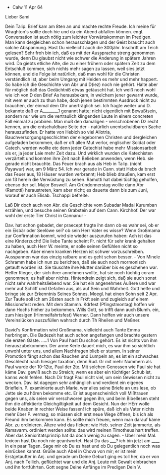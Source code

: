 + Calw 11 Apr 64

Lieber Sami

Dein Talip. Brief kam am 8ten an und machte rechte Freude. Ich meine für Wraghton's sollte doch hie und da ein Abend abfallen können. engl. Conversation ist auch nötig zum leichter Vorwärtskommen im Predigen. Man kann dergleichen schon herausschlagen und der Geist braucht auch solche Abspannung. Hast Du vielleicht auch die 300jähr. Inschrift am Teich gelesen? Sehr froh bin ich, daß es mit der Aussprache streng genommen wurde, denn Du glaubst nicht wie schwer die Änderung in spätern Jahren wird. Da giebts etliche Alte, die zu einer frühern oder spätern Zeit zu dem Entschluß kommen, sich nichts mehr sagen zu lassen, weil sies jetzt können, und die Folge ist natürlich, daß man wohl für die Christen verständlich ist, aber beim Umgang mit Heiden es mehr und mehr happert. So habe ich die Geschichte von Abr und D(iez) noch nie gehört. Halte aber für möglich daß das Gedächtniß etwas getäuscht hat. Ich weiß noch wohl wie ich von D den Brief As herausbekam, in welchem jener gewarnt wurde, mit wem er auch zu thun habe, doch jenen bestimmten Ausdruck nicht zu brauchen, der einmal dem Ohr unerträglich sei. Ich fragte weiter und D. bekannte daß er A________1 genannt hatte; nicht eigentlich mit Bewußtsein, sondern nur wie um die vertraulich klingenden Laute in einem concreten Fall einmal zu probiren. Man muß den damaligen - verschrobenen Dz recht kennen, um die entschuldbare Seite der - natürlich unentschuldbaren Sache herauszufinden. Er hatte von Hebich so viel Allotria, Bauchversorgungsgeschichten der eingebornen Christen und dergleichen aufgeladen bekommen, daß er oft allen Mut verlor, englischer Soldat oder Catech. werden wollte etc denn jeder Catechist habe mehr Missionsarbeit als er, ja jeder Laie mehr Zeit dazu. Und wirklich wurden die Katechisten verzärtelt und konnten ihre Zeit nach Belieben anwenden, wenn Heb. sie gerade nicht brauchte. Das Feuer brach aus als Heb in Talip. (nicht Payawur) war, am 9 März 54. Ich war gerade in Cann. statt Hebs da brach das Feuer aus, 18 Häuser wurden verbrannt; Heb blieb draußen, kam erst am 13 herein die Verwüstung zu sehen. Ramotti hat dabei tüchtig geholfen, ebenso der sel. Major Boswell. Am Gründonnerstag wollte dann Abr (Ramotti) heraustreten, kam aber nicht; es dauerte dann bis zum Juni, worauf er auch Elisab. Tschappi befreite.

Laß Dir doch auch von Abr. die Geschichte vom Subadar Madai Kurumban erzählen, und besuche seinen Grabstein auf dem Cann. Kirchhof. Der war wohl der erste Tier Christ in Cannanur -

Dav. hat schon gebadet, der praecept fragte ihn dann ob es wahr sei, ob er ein Eisbär oder Seelöwe sei? ob sein Herr Vater es wisse? Wenn Großmama zur Confirmation kommt, wird sie wieder auszurufen haben: Ach ist das eine Kinderzucht! Die liebe Tante scheint Fr. nicht für sehr krank gehalten zu haben, auch Herr W. meinte, er solle seinen Gefühlen nicht so nachgeben. Aber einem kranken Herzen ist schwer vorzuschreiben. Ausspannen war das einzig ratbare und es geht schon besser. - Von Minele Schramm habe ich nun zu berichten, daß sie auch noch mormonisch getauft worden ist. Sie täuschte ihre Mutter darüber bis es geschehen war. Helfer Rieger, der sich ihrer annehmen wollte, hat sie noch tüchtig coram genommen; es half aber nichts. Hintendrein zeigt sich, daß sie auch sonst nicht sehr wahrheitsliebend war. Sie hat ein angenehmes Äußere und war mehr auf Schliff und Gefallen aus, als auf Sein und Wahrheit. Gott helfe und bringe sie zur Erkenntnis Seines Sohnes. Moegl. hat einen Sohn seit 2 Apr. Zur Taufe soll ich am 26sten auch in Frkft sein und zugleich auf einem Missionsfest reden. Mit dem Stammh. Kdrfest (Pfingstmontag) hoffen wir dann Hochs hieher zu bekommen. Wills Gott, so trifft dann auch Blumh. ein, zum hiesigen (Himmelfahrtsfest) Werner. Dann hoffen wir auch unsere Vereinslücken auszufüllen wahrsch durch Th Rheilen und Meßner.

David's Konfirmation wird Großmama, vielleicht auch Tante Emma herbringen. Die Badezeit hat auch schon angefangen und brachte gestern die ersten Gäste. .....1 Von Paul hast Du schon gehört. Es ist nichts von ihm herauszubekommen. Der arme Kerle dauert mich, es war ihm so sichtlich unwohl unter uns, und allem Nachfragen blieb er stumm. In seiner Promotion fängt schon das Rauchen und Lumpeln an, es ist ein schwaches Geschlecht nach hiesiger taxation, denn Rud. Gr mit mehr Nummern als Paul wurde der 10-12te, Paul der 2te. Mit solchen Genossen wie Paul sie hat käme Dav. gewiß auch zu Streich; wenn es aber ein tüchtiger Schub ist, kanns wohl fehlen. Nach Dir fragt Paul nicht viel, um sein Gewissen nicht zu wecken. Dav. ist dagegen sehr anhänglich und verdient ein eigenes Brieflein. P. examinierte auch Marie, wer alles seine Briefe an uns lese, ob Jette sie zu hören bekomme etc. Er ist augenscheinlich voll Mißtrauen gegen uns, als seien wir verschworen gegen ihn, und beim Bibellesen steht ihm die affektierte Gleichgiltigkeit auf dem Gesicht. Nun der HErr wolle beide Knaben in rechter Weise fassen! Ich spüre, daß ich als Vater nichts mehr über P. vermag; so müssen sich erst neue Wege öffnen, bis ich als Freund ihm beikommen kann. 
Es sollte mich freuen, wenn man darauf käme Abr. zu ordinieren. Ältere wird das ficken; wie Heb. seiner Zeit jammerte, als Ramavarm. ordiniert werden sollte: das wird meinen Timotheus hart treffen. Aber das Senioritatsprinzip hat da doch wenig zu sagen. - Uber mein Mal. lexicon hast Du noch nie geantwortet. Hast Du das ___? ich bin jetzt am ____ in ein paar Tagen. Sage mir ob Du es hast und ob Du gelegentlich noch was einrücken kannst. Grüße auch Abel in Chova von mir; er ist mein Erstgetaufter in Anj. und gerade um Deine Geburt ging es toll her, da er von Anj. nach Tellich. geflüchtet war und die Anj. Leute mit Gewalt einbrachen und ihn fortführten. Gott segne Deine Anfänge im Predigen
 Dein V.
